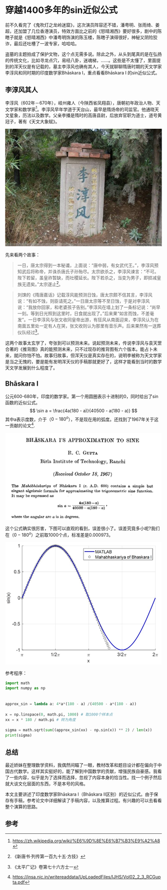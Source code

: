 # 穿越1400多年的sin近似公式
前不久看完了《鬼吹灯之龙岭迷窟》，这次演员阵容还不错，潘粤明、张雨绮、姜超，还加盟了几位香港演员，特效方面比之前的《怒晴湘西》要好很多，剧中的陈瞎子就是《怒晴湘西》中潘粤明饰演的陈玉楼，陈瞎子演得很好，神秘又阴险狡诈，最后还吐槽了一波专家，哈哈哈。

盗墓的主题拍成了保护文物，这个点无需多说。除此之外，从头到尾真的是在弘扬的传统文化，比如寻龙点穴，易经八卦，迷魂梯，......。这些是不太懂了，里面提到的浑天仪是有记载的，墓主李淳风也确有其人，今天就聊聊隋唐时期的天文学家李淳风和同时期的印度数学家Bhāskara I，重点看看Bhāskara I 的sin近似公式。

## 李淳风其人
李淳风（602年－670年），岐州雍人（今陕西省凤翔县），唐朝初年政治人物、天文学家和数学家[^1]。李淳风早年学道于天台山，最早是隋炀帝的司监官。他通晓天文星象，历法以及数学。父亲李播是隋时的高唐县尉，后放弃官职为道士，道号黄冠子，著有《天文大象赋》。

![](media/15922771280127/15928184875090.jpg)

先来看两个故事：
> 一日，唐太宗得到一本秘谶，上面说：“唐中弱，有女武代王。”，李淳风预知武后将称帝，并诛杀唐氏子孙殆尽。太宗欲杀之，李淳风谏言：“不可。陛下若留，虽皇祚暂缺，而社稷延长。陛下若杀之，当变为男子，即损减皇族无遗矣。”太宗遂止[^2]。

> 刘𫗧的《隋唐嘉话》记载淳风能预测日蚀，唐太宗颇不信其言，李淳风说：“有如不蚀，则臣请死之。”一日唐太宗等不至日蚀，于是对李淳风说：“我放你回家，和老婆孩子告别。”李淳风在墙上划了一条标记说：“尚早一刻。等到日光照到这里时，日食就出现了。”后来果“如言而蚀，不差毫发”。一日李淳风与张文收同皇帝出游，有狂风从南面迎来，李淳风认为在南面五里处一定有人在哭，张文收则认为那里有音乐声。后来果然有一送葬仪队经过[^3]。

这两个故事太玄学了，夸张到可以预测未来。说起预测未来，传说李淳风与袁天罡合著的《推背图》真的能预测未来，只不过现存的推背图有六个版本。能占卜未来，就问你怕不怕。故事归故事，但浑天仪是真实存在的，说明李被称为天文学家是当之无愧的，要是能有发明浑天仪的手稿那就更好了，这样才能看到当时的数学天文学发展到什么程度了。

## Bhāskara I
公元600-680年，印度的数学家。第一个用圆圈表示十进制的0，同时给出了sin函数的近似公式。
$$
    \sin a = \frac{4a(180 - a)}{40500 - a(180 - a)}
$$
其中a表示度数，介于（$0-180^o$），不是现在用的弧度。还找到了1967年关于这一贡献的论文[^4].

![-w931](media/15922771280127/15928200971328.jpg)

这个公式确实很厉害，下图可以直观的看到，误差很小了。误差究竟多小呢?我们在（$0-180^o$）之前取1000个点，标准差是0.000973。

![](media/15922771280127/15928204023194.jpg)

参考程序：

```python
import math
import numpy as np


approx_sin = lambda a: 4*a*(180 - a) /(40500 - a*(180 - a))

x = np.linspace(0, math.pi, 1000) # 取1000个样本点
xx = x * 180 / math.pi # 转为角度

sigma = math.sqrt(sum((approx_sin(xx) - np.sin(x)) ** 2) / len(x))
print(sigma)
```

## 总结
最近娇妹在整理数学资料，我偶然间瞄了一眼，教材改革和题目设计都在偏向于中国古代数学。这样其实挺好的，能了解到中国数学的贡献，增强民族自豪感。我看了一些内容，似乎是为了选择而选择，忽视了内容本身的恰当性。找一个例子然后就大谈文化层面的东西，不是本号的风格。

本文主要讲述了印度数学家Bhāskara I（Bhāskara II区别）的近似公式。由于保存有手稿，参考论文中详细解读了手稿内容，以及推算过程。有兴趣的可以去看看整个演算的思路。

## 参考
[^1]: https://zh.wikipedia.org/wiki/%E6%9D%8E%E6%B7%B3%E9%A2%A8
[^2]: 《新唐书·列传第一百九十五·方技》
[^3]: 《太平广记》卷第七十六方士一
[^4]: https://insa.nic.in/writereaddata/UpLoadedFiles/IJHS/Vol02_2_3_RCGupta.pdf